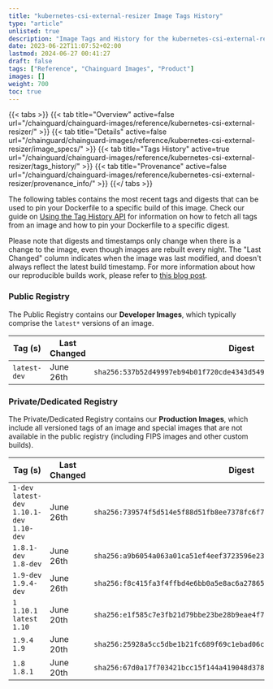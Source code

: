 ```yaml
---
title: "kubernetes-csi-external-resizer Image Tags History"
type: "article"
unlisted: true
description: "Image Tags and History for the kubernetes-csi-external-resizer Chainguard Image"
date: 2023-06-22T11:07:52+02:00
lastmod: 2024-06-27 00:41:27
draft: false
tags: ["Reference", "Chainguard Images", "Product"]
images: []
weight: 700
toc: true
---
```


{{< tabs >}}
{{< tab title="Overview" active=false url="/chainguard/chainguard-images/reference/kubernetes-csi-external-resizer/" >}}
{{< tab title="Details" active=false url="/chainguard/chainguard-images/reference/kubernetes-csi-external-resizer/image_specs/" >}}
{{< tab title="Tags History" active=true url="/chainguard/chainguard-images/reference/kubernetes-csi-external-resizer/tags_history/" >}}
{{< tab title="Provenance" active=false url="/chainguard/chainguard-images/reference/kubernetes-csi-external-resizer/provenance_info/" >}}
{{</ tabs >}}

The following tables contains the most recent tags and digests that can be used to pin your Dockerfile to a specific build of this image. Check our guide on [Using the Tag History API](/chainguard/chainguard-images/using-the-tag-history-api/) for information on how to fetch all tags from an image and how to pin your Dockerfile to a specific digest.

Please note that digests and timestamps only change when there is a change to the image, even though images are rebuilt every night. The "Last Changed" column indicates when the image was last modified, and doesn't always reflect the latest build timestamp. For more information about how our reproducible builds work, please refer to [this blog post](https://www.chainguard.dev/unchained/reproducing-chainguards-reproducible-image-builds).

### Public Registry
The Public Registry contains our **Developer Images**, which typically comprise the `latest*` versions of an image.

| Tag (s)       | Last Changed | Digest                                                                    |
|---------------|--------------|---------------------------------------------------------------------------|
|  `latest-dev` | June 26th    | `sha256:537b52d49997eb94b01f720cde4343d5495e56e8c4423a991d483ca98e6d2a9b` |


### Private/Dedicated Registry
The Private/Dedicated Registry contains our **Production Images**, which include all versioned tags of an image and special images that are not available in the public registry (including FIPS images and other custom builds).

| Tag (s)                                       | Last Changed | Digest                                                                    |
|-----------------------------------------------|--------------|---------------------------------------------------------------------------|
|  `1-dev` `latest-dev` `1.10.1-dev` `1.10-dev` | June 26th    | `sha256:739574f5d514e5f88d51fb8ee7378fc6f747f8d0322a07486193138d0ed38d2c` |
|  `1.8.1-dev` `1.8-dev`                        | June 26th    | `sha256:a9b6054a063a01ca51ef4eef3723596e23b62565a8424e00bce37526b7a36b9b` |
|  `1.9-dev` `1.9.4-dev`                        | June 26th    | `sha256:f8c415fa3f4ffbd4e6bb0a5e8ac6a27865348f3e8eaa0592c88ca03170017779` |
|  `1` `1.10.1` `latest` `1.10`                 | June 20th    | `sha256:e1f585c7e3fb21d79bbe23be28b9eae4f74d958f99abfee917670ce08d9830ca` |
|  `1.9.4` `1.9`                                | June 20th    | `sha256:25928a5cc5dbe1b21fc689f69c1ebad06c367967e781cb1c5a910abac2a2c22f` |
|  `1.8` `1.8.1`                                | June 20th    | `sha256:67d0a17f703421bcc15f144a419048d378af8a74eeb6f8097ce049b531b14448` |

